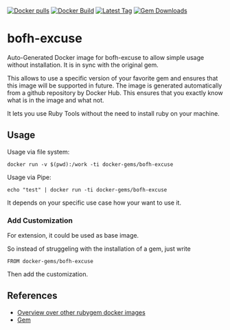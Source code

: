 [![Docker pulls](https://img.shields.io/docker/pulls/rubygem/bofh-excuse.svg)](https://hub.docker.com/r/rubygem/bofh-excuse/)
[![Docker Build](https://img.shields.io/docker/automated/rubygem/bofh-excuse.svg)](https://hub.docker.com/r/rubygem/bofh-excuse/)
[![Latest Tag](https://img.shields.io/github/tag/docker-rubygem/bofh-excuse.svg)](https://hub.docker.com/r/rubygem/bofh-excuse/)
[![Gem Downloads](https://img.shields.io/gem/dt/bofh-excuse.svg)](https://rubygems.org/gems/bofh-excuse/)
# bofh-excuse

Auto-Generated Docker image for bofh-excuse to allow simple usage without installation.
It is in sync with the original gem.

This allows to use a specific version of your favorite gem and ensures that this image will be supported in future.
The image is generated automatically from a github repository by Docker Hub.
This ensures that you exactly know what is in the image and what not.

It lets you use Ruby Tools without the need to install ruby on your machine.

## Usage

Usage via file system:

`docker run -v $(pwd):/work -ti docker-gems/bofh-excuse`

Usage via Pipe:

`echo "test" | docker run -ti docker-gems/bofh-excuse`

It depends on your specific use case how your want to use it.

### Add Customization

For extension, it could be used as base image.

So instead of struggeling with the installation of a gem, just write

`FROM docker-gems/bofh-excuse`

Then add the customization.

## References

 - [Overview over other rubygem docker images](https://github.com/thinkbot/docker-rubygem)
 - [Gem](https://rubygems.org/gems/bofh-excuse/)
